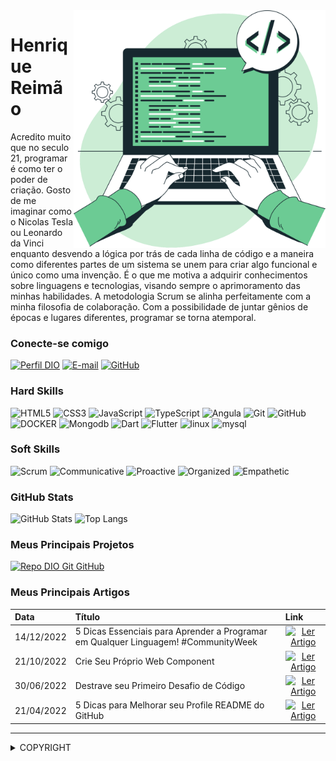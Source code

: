 <img align="right" alt="Developer vector created by storyset - www.freepik.com" height="380" src="https://raw.githubusercontent.com/HenriqueReimao/Imagens/9d51eefa0a94033884a338dd876eab85d662948e/Vetor/computador/hand-coding-concept-illustration.svg">

# Henrique Reimão

Acredito muito que no seculo 21, programar é como ter o poder de criação. Gosto de me imaginar como o Nicolas Tesla ou Leonardo da Vinci enquanto desvendo a lógica por trás de cada linha de código e a maneira como diferentes partes de um sistema se unem para criar algo funcional e único como uma invenção. É o que me motiva a adquirir conhecimentos sobre linguagens e tecnologias, visando sempre o aprimoramento das minhas habilidades. A metodologia Scrum se alinha perfeitamente com a minha filosofia de colaboração. Com a possibilidade de juntar gênios de épocas e lugares diferentes, programar se torna atemporal.

### Conecte-se comigo

[![Perfil DIO](https://img.shields.io/badge/-Meu%20Perfil%20na%20DIO-30A3DC?style=for-the-badge)](https://www.dio.me/users/henrique_reimao_hr)
[![E-mail](https://img.shields.io/badge/-Email-000?style=for-the-badge&logo=microsoft-outlook&logoColor=E94D5F)](mailto:henrique.reimao.dev@gmail.com)
[![GitHub](https://img.shields.io/badge/-GitHub-000?style=for-the-badge&logo=github&logoColor=30A3DC)](https://github.com/HenriqueReimao)


### Hard Skills

![HTML5](https://img.shields.io/badge/HTML%205-091418?style=for-the-badge&logo=html5&logoColor=75DBA0)
![CSS3](https://img.shields.io/badge/CSS3-75DBA0?style=for-the-badge&logo=css3&logoColor=091418)
![JavaScript](https://img.shields.io/badge/javascript-091418?style=for-the-badge&logo=javascript&logoColor=75DBA0)
![TypeScript](https://img.shields.io/badge/typescript-75DBA0?style=for-the-badge&logo=typescript&logoColor=091418)
![Angula](https://img.shields.io/badge/angular-091418?style=for-the-badge&logo=angular&logoColor=75DBA0)
![Git](https://img.shields.io/badge/Git-75DBA0?style=for-the-badge&logo=git&logoColor=091418)
![GitHub](https://img.shields.io/badge/git_hub-091418?style=for-the-badge&logo=github&logoColor=75DBA0)
![DOCKER](https://img.shields.io/badge/docker-75DBA0?style=for-the-badge&logo=docker&logoColor=091418)
![Mongodb](https://img.shields.io/badge/Mongodb-091418?style=for-the-badge&logo=Mongodb&logoColor=75DBA0)
![Dart](https://img.shields.io/badge/dart-75DBA0?style=for-the-badge&logo=dart&logoColor=091418)
![Flutter](https://img.shields.io/badge/flutter-091418?style=for-the-badge&logo=flutter&logoColor=75DBA0)
![linux](https://img.shields.io/badge/linux-75DBA0?style=for-the-badge&logo=linux&logoColor=091418)
![mysql](https://img.shields.io/badge/mysql-091418?style=for-the-badge&logo=mysql&logoColor=75DBA0)



### Soft Skills
![Scrum](https://img.shields.io/badge/Scrum-grem)
![Communicative](https://img.shields.io/badge/Communicative-red)
![Proactive](https://img.shields.io/badge/Proactive-blue)
![Organized](https://img.shields.io/badge/Organized-red)
![Empathetic](https://img.shields.io/badge/Empathetic-blue)

### GitHub Stats
![GitHub Stats](https://github-readme-stats.vercel.app/api?username=HenriqueReimao&theme=transparent&bg_color=091418&border_color=091418&show_icons=true&icon_color=091418&title_color=75DBA0&text_color=FFF)
![Top Langs](https://github-readme-stats-git-masterrstaa-rickstaa.vercel.app/api/top-langs/?username=HenriqueReimao&layout=compact&bg_color=091418&border_color=091418&title_color=75DBA0&text_color=fff)


### Meus Principais  Projetos
[![Repo DIO Git GitHub](https://github-readme-stats.vercel.app/api/pin/?username=henriquereimao&repo=etica_launcher&bg_color=091418&border_color=091418&show_icons=true&icon_color=091418&title_color=75DBA0&text_color=fff)](https://github.com/HenriqueReimao/etica_launcher)

### Meus Principais Artigos
<table>
  <thead>
    <tr align="left">
      <th>Data</th>
      <th>Título</th>
      <th>Link</th>
    </tr>
  </thead>
  <tbody align="left">
    <tr>
      <td>14/12/2022</td>
      <td>5 Dicas Essenciais para Aprender a Programar em Qualquer Linguagem! #CommunityWeek</td>
      <td align="center">
        <a href="https://web.dio.me/articles/5-dicas-essenciais-para-aprender-a-programar-em-qualquer-linguagem-communityweek">
           <img align="center" alt="Ler Artigo" src="https://img.shields.io/badge/Ler%20Artigo-75DBA0?style=for-the-badge">
        </a>
      </td>
    </tr>
    <tr>
      <td>21/10/2022</td>
      <td>Crie Seu Próprio Web Component</td>
      <td align="center">
        <a href="https://web.dio.me/articles/crie-seu-proprio-web-component">
           <img align="center" alt="Ler Artigo" src="https://img.shields.io/badge/Ler%20Artigo-091418?style=for-the-badge">
        </a>
      </td>
    </tr>
    <tr>
      <td>30/06/2022</td>
      <td>Destrave seu Primeiro Desafio de Código</td>
      <td align="center">
        <a href="https://web.dio.me/articles/destrave-seu-primeiro-desafio-de-codigo">
           <img align="center" alt="Ler Artigo" src="https://img.shields.io/badge/Ler%20Artigo-75DBA0?style=for-the-badge">
        </a>
      </td>    
    </tr>
    <tr>
      <td>21/04/2022</td>
      <td>5 Dicas para Melhorar seu Profile README do GitHub</td>
      <td align="center">
        <a href="https://web.dio.me/articles/5-dicas-para-melhorar-o-readme-do-seu-perfil-no-github">
           <img align="center" alt="Ler Artigo" src="https://img.shields.io/badge/Ler%20Artigo-091418?style=for-the-badge">
        </a>
      </td>    
    </tr>
  </tbody>
  <tfoot></tfoot>
</table>

---
<details align="left">
  <summary>COPYRIGHT<h1></h1></summary>
  - hand-coding-concept-illustration
  <a href="https://www.freepik.com/free-vector/hand-coding-concept-illustration_21864184.htm#query=developer&position=41&from_view=keyword&track=sph#position=41&query=developer">Image by storyset</a> on Freepik


[def]: https://docs.github.com/

